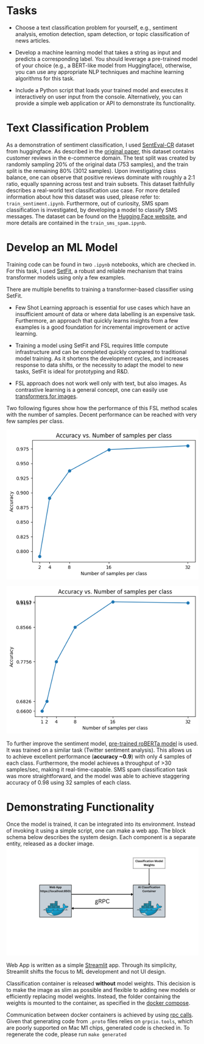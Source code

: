
# Tasks

* Choose a text classification problem for yourself, e.g., sentiment analysis, emotion detection, spam detection, or topic classification of news articles.

* Develop a machine learning model that takes a string as input and predicts a corresponding label. You should leverage a pre-trained model of your choice (e.g., a BERT-like model from Huggingface), otherwise, you can use any appropriate NLP techniques and machine learning algorithms for this task.

* Include a Python script that loads your trained model and executes it interactively on user input from the console. Alternatively, you can provide a simple web application or API to demonstrate its functionality.

  

# Text Classification Problem

As a demonstration of sentiment classification, I used [SentEval-CR](https://huggingface.co/datasets/SetFit/SentEval-CR) dataset from huggingface. As described in the [original paper](https://dl.acm.org/doi/10.1145/1014052.1014073), this dataset contains customer reviews in the e-commerce domain. The test split was created by randomly sampling 20% of the original data (753 samples), and the train split is the remaining 80% (3012 samples). Upon investigating class balance, one can observe that positive reviews dominate with roughly a 2:1 ratio, equally spanning across test and train subsets. This dataset faithfully describes a real-world text classification use case. For more detailed information about how this dataset was used, please refer to: `train_sentiment.ipynb`. Furthermore, out of curiosity, SMS spam classification is investigated, by developing a model to classify SMS messages. The dataset can be found on the [Hugging Face website](https://huggingface.co/datasets/sms_spam), and more details are contained in the `train_sms_spam.ipynb`.

  

# Develop an ML Model

Training code can be found in two `.ipynb` notebooks, which are checked in. For this task, I used [SetFit](https://huggingface.co/blog/setfit), a robust and reliable mechanism that trains transformer models using only a few examples.

There are multiple benefits to training a transformer-based classifier using SetFit.

* Few Shot Learning approach is essential for use cases which have an insufficient amount of data or where data labelling is an expensive task. Furthermore, an approach that quickly learns insights from a few examples is a good foundation for incremental improvement or active learning.

* Training a model using SetFit and FSL requires little compute infrastructure and can be completed quickly compared to traditional model training. As it shortens the development cycles, and increases response to data shifts, or the necessity to adapt the model to new tasks, SetFit is ideal for prototyping and R&D.

* FSL approach does not work well only with text, but also images. As contrastive learning is a general concept, one can easily use [transformers for images](https://huggingface.co/sentence-transformers/clip-ViT-B-32).

Two following figures show how the performance of this FSL method scales with the number of samples. Decent performance can be reached with very few samples per class.

![Performance of the sentiment classification model vs number of training samples](https://github.com/ivanko-94/sentiment-classification/blob/sentiment-classification-service/figures/sentiment-performance-curve.png)

![Performance of the SMS classification model vs number of training samples](https://github.com/ivanko-94/sentiment-classification/blob/sentiment-classification-service/figures/sms-performance-curve.png)

  

To further improve the sentiment model, [pre-trained roBERTa model](https://huggingface.co/cardiffnlp/twitter-roberta-base-sentiment) is used. It was trained on a similar task (Twitter sentiment analysis). This allows us to achieve excellent performance (**accuracy ~0.9**) with only 4 samples of each class. Furthermore, the model achieves a throughput of >30 samples/sec, making it real-time-capable.
SMS spam classification task was more straightforward, and the model was able to achieve staggering accuracy of 0.98 using 32 samples of each class.

  

# Demonstrating Functionality

Once the model is trained, it can be integrated into its environment. Instead of invoking it using a simple script, one can make a web app. The block schema below describes the system design. Each component is a separate entity, released as a docker image. 
![System Block Diagram](https://github.com/ivanko-94/sentiment-classification/blob/sentiment-classification-service/figures/sys-design.png)

Web App is written as a simple [Streamlit](https://streamlit.io/) app. Through its simplicity, Streamlit shifts the focus to ML development and not UI design.

Classification container is released **without** model weights. This decision is to make the image as slim as possible and flexible to adding new models or efficiently replacing model weights. Instead, the folder containing the weights is mounted to the container, as specified in the [docker compose](https://github.com/ivanko-94/sentiment-classification/blob/sentiment-classification-service/docker-compose.yml#L21).

Communication between docker containers is achieved by using [rpc calls](https://github.com/ivanko-94/sentiment-classification/blob/sentiment-classification-service/proto/text_classification_service.proto#L8). Given that generating code from `.proto` files relies on `grpcio.tools`, which are poorly supported on Mac M1 chips, generated code is checked in. To regenerate the code, please run `make generated`
